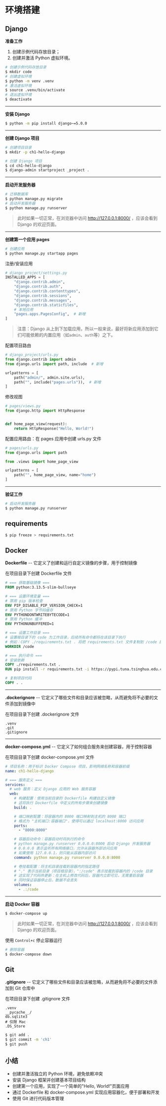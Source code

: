 # 环境搭建

## Django

**准备工作**

1. 创建示例代码存放目录；
2. 创建并激活 Python 虚拟环境。

```bash
# 创建示例代码存放目录
$ mkdir code
# 创建虚拟环境
$ python -m venv .venv
# 激活虚拟环境
$ source .venv/bin/activate
# 退出虚拟环境
$ deactivate
```

---

**安装 Django**

```bash
$ python -m pip install django~=5.0.0
```

---

**创建 Django 项目**

```bash
# 创建项目目录
$ mkdir -p ch1-hello-django

# 创建 Django 项目
$ cd ch1-hello-django
$ django-admin startproject _project .
```

---

**启动开发服务器**

```bash
# 迁移数据库
$ python manage.py migrate
# 启动开发服务器
$ python manage.py runserver
```

> 此时如果一切正常，在浏览器中访问 http://127.0.0.1:8000/ ，应该会看到 Django 的欢迎页面。

---

**创建第一个应用 pages**

```bash
# 创建应用
$ python manage.py startapp pages
```

注册/安装应用

```python
# django_project/settings.py
INSTALLED_APPS = [
    "django.contrib.admin",
    "django.contrib.auth",
    "django.contrib.contenttypes",
    "django.contrib.sessions",
    "django.contrib.messages",
    "django.contrib.staticfiles",
    # 本地应用
    "pages.apps.PagesConfig",  # 新增
]
```

> 注意：Django 从上到下加载应用，所以一般来说，最好将新应用添加到它们可能依赖的内置应用（如`admin`、`auth`等）之下。

配置项目路由

```python
# django_project/urls.py
from django.contrib import admin
from django.urls import path, include  # 新增

urlpatterns = [
    path("admin/", admin.site.urls),
    path("", include("pages.urls")),  # 新增
]
```

修改视图

```python
# pages/views.py
from django.http import HttpResponse


def home_page_view(request):
    return HttpResponse("Hello, World!")
```

配置应用路由：在 pages 应用中创建 urls.py 文件

```python
# pages/urls.py
from django.urls import path

from .views import home_page_view

urlpatterns = [
    path("", home_page_view, name="home")
]
```

---

**验证工作**

```bash
# 启动开发服务器
$ python manage.py runserver
```

## requirements

```bash
$ pip freeze > requirements.txt
```

## Docker

**Dockerfile** -- 它定义了创建和运行自定义镜像的步骤，用于控制镜像

在项目目录下创建 Dockerfile 文件

```dockerfile
# === 获取基础镜像 ===
FROM python:3.13.5-slim-bullseye

# === 设置环境变量 ===
# 禁用 pip 版本检查
ENV PIP_DISABLE_PIP_VERSION_CHECK=1
# 禁用 Python 字节码缓存
ENV PYTHONDONTWRITEBYTECODE=1
# 禁用 Python 缓冲
ENV PYTHONUNBUFFERED=1

# === 设置工作目录 ===
# 设置根目录下的 code 为工作目录，后续所有命令都将在该目录下执行
# 例如：COPY ./requirements.txt . 将把 requirements.txt 文件复制到 /code 目录下
WORKDIR /code

# === 执行命令 ===
# 安装依赖
COPY ./requirements.txt .
RUN pip install -r requirements.txt -i https://pypi.tuna.tsinghua.edu.cn/simple

# 复制项目代码
COPY . .
```

---

**.dockerignore** -- 它定义了哪些文件和目录应该被忽略，从而避免将不必要的文件添加到镜像中

在项目目录下创建 .dockerignore 文件

```dockerignore
.venv
.git
.gitignore
```

---

**docker-compose.yml** -- 它定义了如何组合服务来创建容器，用于控制容器

在项目目录下创建 docker-compose.yml 文件

```yaml
# 项目名称：用于标识 Docker Compose 项目，影响网络名称和容器前缀
name: ch1-hello-django

# === 服务定义 ===
services:
  # web 服务：定义 Django 应用的 Web 服务容器
  web:
    # 构建配置：使用当前目录的 Dockerfile 构建自定义镜像
    # 这将执行 Dockerfile 中定义的所有步骤来创建镜像
    build: .

    # 端口映射配置：将容器内的 8000 端口映射到主机的 8000 端口
    # 格式为 "主机端口:容器端口"，使得可以通过 localhost:8000 访问应用
    ports:
      - "8000:8000"

    # 容器启动命令：容器启动时将执行的命令
    # python manage.py runserver 0.0.0.0:8000 启动 Django 开发服务器
    # 0.0.0.0 表示监听所有网络接口，允许从容器外部访问应用
    # 如果使用 127.0.0.1，则只能从容器内部访问
    command: python manage.py runserver 0.0.0.0:8000

    # 卷挂载配置：将主机目录挂载到容器内的指定路径
    # "." 表示当前目录（项目根目录），":/code" 表示挂载到容器内的 /code 目录
    # 这实现了代码热更新：在主机上修改代码后，容器内立即可见，无需重启容器
    # 同时保证容器停止后，数据不会丢失
    volumes:
      - .:/code
```

---

**启动 Docker 容器**

```bash
$ docker-compose up
```

> 此时如果一切正常，在浏览器中访问 http://127.0.0.1:8000/ ，应该会看到 Django 的欢迎页面。

使用 `Control+c` 停止容器运行

```bash
# 删除容器
$ docker-compose down
```

## Git

**.gitignore** -- 它定义了哪些文件和目录应该被忽略，从而避免将不必要的文件添加到 Git 仓库中

在项目目录下创建 .gitignore 文件

```gitignore
.venv
__pycache__/
db.sqlite3
# 仅限 Mac
.DS_Store
```

```bash
$ git add .
$ git commit -m 'ch1'
$ git push
```

## 小结

- 创建并激活独立的 Python 环境，避免依赖冲突
- 安装 Django 框架并创建基本项目结构
- 创建第一个应用，实现了一个简单的"Hello, World!"页面应用
- 通过 Dockerfile 和 docker-compose.yml 实现应用容器化，便于部署和开发
- 使用 Git 进行代码版本管理
